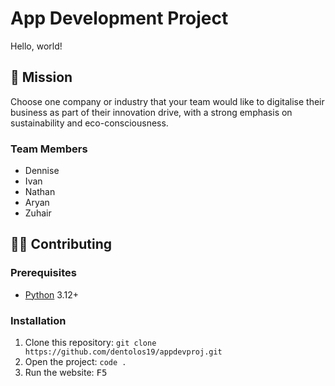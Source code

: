 # App Development Project

Hello, world!

## 🏢 Mission

Choose one company or industry that your team would like to digitalise their business as part of their innovation drive, with a strong emphasis on sustainability and eco-consciousness.

### Team Members

- Dennise
- Ivan
- Nathan
- Aryan
- Zuhair

## 🧑‍💻 Contributing

### Prerequisites

- [Python](https://python.org) 3.12+

### Installation

1. Clone this repository: `git clone https://github.com/dentolos19/appdevproj.git`
2. Open the project: `code .`
3. Run the website: <kbd>F5</kbd>